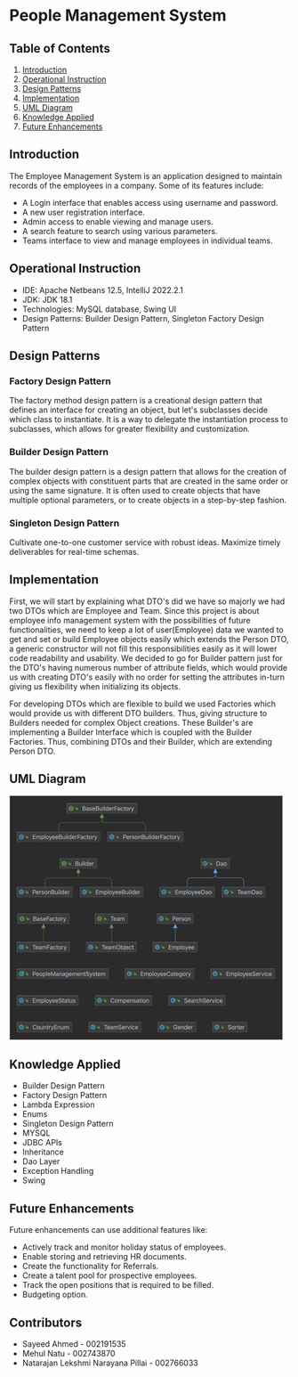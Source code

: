 # People Management System

## Table of Contents

1. [Introduction](#introduction)
2. [Operational Instruction](#operational-instruction)
3. [Design Patterns](#design-patterns)
4. [Implementation](#implementation)
5. [UML Diagram](#uml-diagram)
6. [Knowledge Applied](#knowledge-applied)
7. [Future Enhancements](#future-enhancements)

## Introduction

The Employee Management System is an application designed to maintain records of the employees in a company. Some of its features include:

- A Login interface that enables access using username and password.
- A new user registration interface.
- Admin access to enable viewing and manage users.
- A search feature to search using various parameters.
- Teams interface to view and manage employees in individual teams.

## Operational Instruction

- IDE: Apache Netbeans 12.5, IntelliJ 2022.2.1
- JDK: JDK 18.1
- Technologies: MySQL database, Swing UI
- Design Patterns: Builder Design Pattern, Singleton Factory Design Pattern

## Design Patterns

### Factory Design Pattern

The factory method design pattern is a creational design pattern that defines an interface for creating an object, but let's subclasses decide which class to instantiate. It is a way to delegate the instantiation process to subclasses, which allows for greater flexibility and customization.

### Builder Design Pattern

The builder design pattern is a design pattern that allows for the creation of complex objects with constituent parts that are created in the same order or using the same signature. It is often used to create objects that have multiple optional parameters, or to create objects in a step-by-step fashion.

### Singleton Design Pattern

Cultivate one-to-one customer service with robust ideas. Maximize timely deliverables for real-time schemas.

## Implementation

First, we will start by explaining what DTO's did we have so majorly we had two DTOs which are Employee and Team. Since this project is about employee info management system with the possibilities of future functionalities, we need to keep a lot of user(Employee) data we wanted to get and set or build Employee objects easily which extends the Person DTO, a generic constructor will not fill this responsibilities easily as it will lower code readability and usability. We decided to go for Builder pattern just for the DTO's having numerous number of attribute fields, which would provide us with creating DTO's easily with no order for setting the attributes in-turn giving us flexibility when initializing its objects.

For developing DTOs which are flexible to build we used Factories which would provide us with different DTO builders. Thus, giving structure to Builders needed for complex Object creations. These Builder's are implementing a Builder Interface which is coupled with the Builder Factories. Thus, combining DTOs and their Builder, which are extending Person DTO.

## UML Diagram

![img.png](img.png)

## Knowledge Applied

- Builder Design Pattern
- Factory Design Pattern
- Lambda Expression
- Enums
- Singleton Design Pattern
- MYSQL
- JDBC APIs
- Inheritance
- Dao Layer
- Exception Handling
- Swing

## Future Enhancements

Future enhancements can use additional features like:

- Actively track and monitor holiday status of employees.
- Enable storing and retrieving HR documents.
- Create the functionality for Referrals.
- Create a talent pool for prospective employees.
- Track the open positions that is required to be filled.
- Budgeting option.

## Contributors

- Sayeed Ahmed - 002191535
- Mehul Natu - 002743870
- Natarajan Lekshmi Narayana Pillai - 002766033


##
